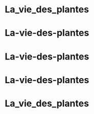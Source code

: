 # La_vie_des_plantes
# La-vie-des-plantes
# La-vie-des-plantes
# La-vie-des-plantes
# La_vie_des_plantes
